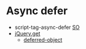 # Async defer

- script-tag-async-defer [SO](http://stackoverflow.com/questions/10808109/script-tag-async-defer/28665674)
- [jQuery.get](http://api.jquery.com/jQuery.get/)
  - [deferred-object](http://api.jquery.com/category/deferred-object/)
